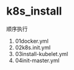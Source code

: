 # k8s_install

顺序执行   

1. 01docker.yml
2. 02k8s.init.yml
3. 03install-kubelet.yml
4. 04init-master.yml